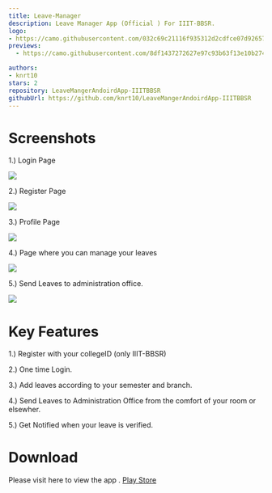```yaml
---
title: Leave-Manager
description: Leave Manager App (Official ) For IIIT-BBSR.
logo:
- https://camo.githubusercontent.com/032c69c21116f935312d2cdfce07d92657cac66d/687474703a2f2f7265732e636c6f7564696e6172792e636f6d2f6473797667357877692f696d6167652f75706c6f61642f76313532303234353931332f6472617761626c652d787878686470692d69636f6e5f7464736761622e706e67
previews:
  - https://camo.githubusercontent.com/8df1437272627e97c93b63f13e10b27474b68c4d/687474703a2f2f7265732e636c6f7564696e6172792e636f6d2f6473797667357877692f696d6167652f75706c6f61642f76313532303234313538322f656469745f6c656176655f6b79746b73692e676966

authors:
- knrt10
stars: 2
repository: LeaveMangerAndoirdApp-IIITBBSR
githubUrl: https://github.com/knrt10/LeaveMangerAndoirdApp-IIITBBSR
---
```


# Screenshots

1.) Login Page

<img src="http://res.cloudinary.com/dsyvg5xwi/image/upload/v1520240091/1_sztxlw.webp" class="img-fluid"/>

2.) Register Page

<img src="http://res.cloudinary.com/dsyvg5xwi/image/upload/v1520240168/register_hl0qwa.webp" class="img-fluid"/>

3.) Profile Page

<img src="http://res.cloudinary.com/dsyvg5xwi/image/upload/v1520240351/profile_zqve9c.webp" class="img-fluid"/>

4.) Page where you can manage your leaves

<img src="http://res.cloudinary.com/dsyvg5xwi/image/upload/v1520240376/leave_dg2ai2.webp" class="img-fluid"/>

5.) Send Leaves to administration office.

<img src="http://res.cloudinary.com/dsyvg5xwi/image/upload/v1520240382/adminis_uxisnx.webp" class="img-fluid"/>

# Key Features
1.) Register with your collegeID (only IIIT-BBSR)

2.) One time Login.

3.) Add leaves according to your semester and branch.

4.) Send Leaves to Administration Office from the comfort of your room or elsewher.

5.) Get Notified when your leave is verified.

# Download
Please visit here to view the app .
<a href="https://play.google.com/store/apps/details?id=com.test.leavemanageriiitbbsrmyapp"> Play Store </a>
